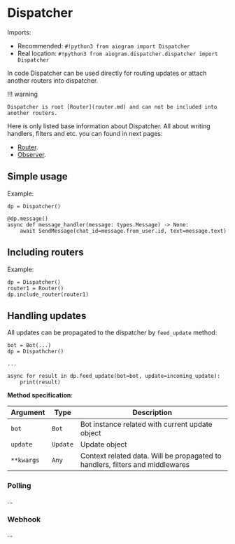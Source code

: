 # Dispatcher
Imports:

- Recommended: `#!python3 from aiogram import Dispatcher`
- Real location: `#!python3 from aiogram.dispatcher.dispatcher import Dispatcher`

In code Dispatcher can be used directly for routing updates or attach another routers into dispatcher.

!!! warning

    Dispatcher is root [Router](router.md) and can not be included into another routers.


Here is only listed base information about Dispatcher. All about writing handlers, filters and etc. you can found in next pages:

- [Router](router.md).
- [Observer](observer.md).

## Simple usage
Example:
```python3
dp = Dispatcher()

@dp.message()
async def message_handler(message: types.Message) -> None:
    await SendMessage(chat_id=message.from_user.id, text=message.text)
```


## Including routers
Example:
```python3
dp = Dispatcher()
router1 = Router()
dp.include_router(router1)
```


## Handling updates
All updates can be propagated to the dispatcher by `feed_update` method:

```
bot = Bot(...)
dp = Dispathcher()

...

async for result in dp.feed_update(bot=bot, update=incoming_update):
    print(result)
```

**Method specification**:

| Argument | Type | Description |
| --- | --- | --- |
| `bot` | `Bot` | Bot instance related with current update object |
| `update` | `Update` | Update object |
| `**kwargs` | `Any` | Context related data. Will be propagated to handlers, filters and middlewares  |

### Polling
...

### Webhook
...

